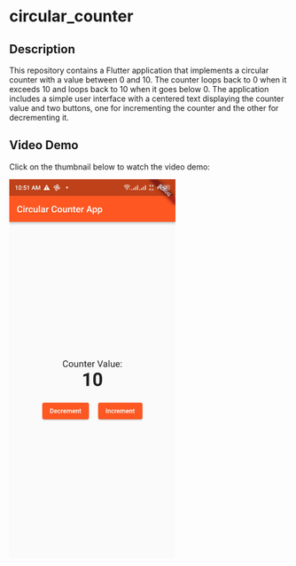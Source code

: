 # circular_counter

## Description

This repository contains a Flutter application that implements a circular counter with a value between 0 and 10. The counter loops back to 0 when it exceeds 10 and loops back to 10 when it goes below 0. The application includes a simple user interface with a centered text displaying the counter value and two buttons, one for incrementing the counter and the other for decrementing it.


## Video Demo

Click on the thumbnail below to watch the video demo:

<a href="screenshot/video.mp4">
  <img src="screenshot/image.jpg" alt="Video" width="300">
</a>

